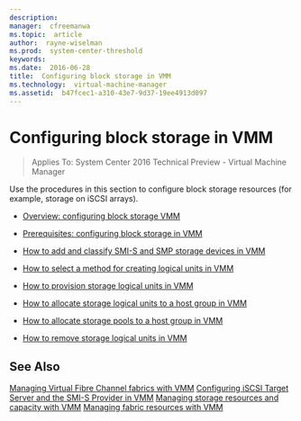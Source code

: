 ```yaml
---
description:  
manager:  cfreemanwa
ms.topic:  article
author:  rayne-wiselman
ms.prod:  system-center-threshold
keywords:  
ms.date:  2016-06-28
title:  Configuring block storage in VMM
ms.technology:  virtual-machine-manager
ms.assetid:  b47fcec1-a310-43e7-9d37-19ee4913d097
---
```


# Configuring block storage in VMM

>Applies To: System Center 2016 Technical Preview - Virtual Machine Manager

Use the procedures in this section to configure block storage resources (for example, storage on iSCSI arrays).

-   [Overview: configuring block storage VMM](Overview--configuring-block-storage-VMM.md)

-   [Prerequisites: configuring block storage in VMM](Prerequisites--configuring-block-storage-in-VMM.md)

-   [How to add and classify SMI-S and SMP storage devices in VMM](How-to-add-and-classify-SMI-S-and-SMP-storage-devices-in-VMM.md)

-   [How to select a method for creating logical units in VMM](How-to-select-a-method-for-creating-logical-units-in-VMM.md)

-   [How to provision storage logical units in VMM](How-to-provision-storage-logical-units-in-VMM.md)

-   [How to allocate storage logical units to a host group in VMM](How-to-allocate-storage-logical-units-to-a-host-group-in-VMM.md)

-   [How to allocate storage pools to a host group in VMM](How-to-allocate-storage-pools-to-a-host-group-in-VMM.md)

-   [How to remove storage logical units in VMM](How-to-remove-storage-logical-units-in-VMM.md)

## See Also
[Managing Virtual Fibre Channel fabrics with VMM](Managing-Virtual-Fibre-Channel-fabrics-with-VMM.md)
[Configuring iSCSI Target Server and the SMI-S Provider in VMM](Configuring-iSCSI-Target-Server-and-the-SMI-S-Provider-in-VMM.md)
[Managing storage resources and capacity with VMM](Managing-storage-resources-and-capacity-with-VMM.md)
[Managing fabric resources with VMM](Managing-fabric-resources-with-VMM.md)



